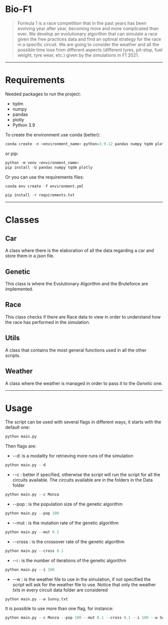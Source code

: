 # Bio-F1
>Formula 1 is a race competition that in the past years has been evolving year after year, becoming more and more complicated than ever. We develop an evolutionary algorithm that can simulate a race given the free practices data and find an optimal strategy for the race in a specific circuit. We are going to consider the weather and all the possible time lose from different aspects (different tyres, pit-stop, fuel weight, tyre wear, etc.) given by the simulations in F1 2021.


-----------------------------------------------------------------------------------------------------------------------

# Requirements

Needed packages to run the project:
- tqdm
- numpy
- pandas
- plotly
- Python 3.9

To create the environment use conda (better):
```python
conda create -n <environment_name> python=3.9.12 pandas numpy tqdm plotly
```
or pip:
```python
python -m venv <environment_name> 
pip install -U pandas numpy tqdm plotly
```

Or you can use the requirements files:
```python
conda env create -f environment.yml
```
```python
pip install -r requirements.txt
```

-----------------------------------------------------------------------------------------------------------------------

# Classes
## Car
A class where there is the elaboration of all the data regarding a car and store them in a *json* file.

## Genetic
This class is where the Evolutionary Algorithm and the Bruteforce are implemented.

## Race
This class checks if there are Race data to view in order to understand how the race has performed in the simulation.

## Utils
A class that contains the most general functions used in all the other scripts.

## Weather
A class where the weather is managed in order to pass it to the *Genetic* one.

-----------------------------------------------------------------------------------------------------------------------

# Usage

The script can be used with several flags in different ways, it starts with the default one:
```python
python main.py
```

Then flags are:
- --d: is a modality for retrieving more runs of the simulation
```python
python main.py --d
```
- --c <circuit>: better if specified, otherwise the script will run the script for all the circuits available. The circuits available are in the folders in the Data folder
```python
python main.py --c Monza
```
- --pop <int>: is the population size of the genetic algorithm
```python
python main.py --pop 100
```
- --mut <float>: is the mutation rate of the genetic algorithm
```python
python main.py --mut 0.1
```
- --cross <float>: is the crossover rate of the genetic algorithm
```python
python main.py --cross 0.1
```
- --i <int>: is the number of iterations of the genetic algorithm
```python
python main.py --i 100
```
- --w <weather file>: is the weather file to use in the simulation, if not specified the script will ask for the weather file to use. Notice that only the weather *txt*s in every circuit data folder are considered
```python
python main.py --w Sunny.txt
```

It is possible to use more than one flag, for instance:
```python
python main.py --c Monza --pop 100 --mut 0.1 --cross 0.1 --i 100 --w Sunny.txt --d
```
